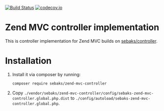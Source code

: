 [![Build Status](https://travis-ci.org/sebaks/zend-mvc-controller.svg?branch=master)](https://travis-ci.org/sebaks/zend-mvc-controller)
[![codecov.io](http://codecov.io/github/sebaks/zend-mvc-controller/coverage.svg?branch=master)](http://codecov.io/github/sebaks/zend-mvc-controller?branch=master)

# Zend MVC controller implementation
This is controller implementation for Zend MVC builds on [sebaks/controller](https://github.com/sebaks/controller).

Installation
============

1. Install it via composer by running:

   ```sh
   composer require sebaks/zend-mvc-controller
   ```
2. Copy `./vendor/sebaks/zend-mvc-controller/config/sebaks-zend-mvc-controller.global.php.dist` to
   `./config/autoload/sebaks-zend-mvc-controller.global.php`.
